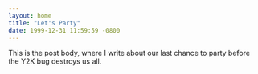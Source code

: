```yaml
---
layout: home
title: "Let's Party"
date: 1999-12-31 11:59:59 -0800
---
```


This is the post body, where I write about our last chance to party before the Y2K bug destroys us all.
